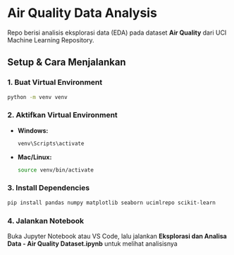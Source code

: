 # **Air Quality Data Analysis**  

Repo berisi analisis eksplorasi data (EDA) pada dataset **Air Quality** dari UCI Machine Learning Repository.  

## **Setup & Cara Menjalankan**  

### 1. **Buat Virtual Environment**  
```bash
python -m venv venv
```

### 2. **Aktifkan Virtual Environment**  
- **Windows:**  
  ```bash
  venv\Scripts\activate
  ```
- **Mac/Linux:**  
  ```bash
  source venv/bin/activate
  ```

### 3. **Install Dependencies**  
```bash
pip install pandas numpy matplotlib seaborn ucimlrepo scikit-learn
```

### 4. **Jalankan Notebook**  
Buka Jupyter Notebook atau VS Code, lalu jalankan **Eksplorasi dan Analisa Data - Air Quality Dataset.ipynb** untuk melihat analisisnya
